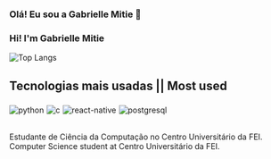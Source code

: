### Olá! Eu sou a Gabrielle Mitie 🍄  

### Hi! I'm Gabrielle Mitie 

![Top Langs](https://github-readme-stats.vercel.app/api/top-langs/?username=gabriellemitie&layout=compact)


## Tecnologias mais usadas || Most used


<div style="display: flex; flex-wrap: wrap;">
<img align="center" style="margin-right:5px;margin-top: 5px" alt="python" src="https://img.shields.io/badge/Python-3776AB?style=for-the-badge&logo=python&logoColor=white"/>

<img align="center" style="margin-right:5px;margin-top: 5px" alt="c" src="https://img.shields.io/badge/C-00599C?style=for-the-badge&logo=c&logoColor=white"/>

<img align="center" style="margin-right:5px;margin-top: 5px" alt="react-native" src="https://img.shields.io/badge/React_Native-20232A?style=for-the-badge&logo=react&logoColor=61DAFB"/>

<img align="center" style="margin-right:5px;margin-top: 5px" alt="postgresql" src="https://img.shields.io/badge/PostgreSQL-316192?style=for-the-badge&logo=postgresql&logoColor=white"/>


</div>

</div><br/>


Estudante de Ciência da Computação no Centro Universitário da FEI.  
Computer Science student at Centro Universitário da FEI.





